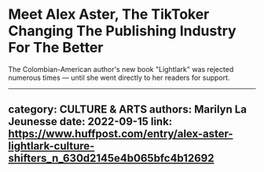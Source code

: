 # Meet Alex Aster, The TikToker Changing The Publishing Industry For The Better

The Colombian-American author's new book "Lightlark" was rejected numerous times — until she went directly to her readers for support.

---
category: CULTURE & ARTS
authors: Marilyn La Jeunesse
date: 2022-09-15
link: https://www.huffpost.com/entry/alex-aster-lightlark-culture-shifters_n_630d2145e4b065bfc4b12692
---
